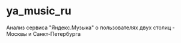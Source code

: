 # ya_music_ru
Анализ сервиса "Яндекс.Музыка" о пользователях двух столиц - Москвы и Санкт-Петербурга
